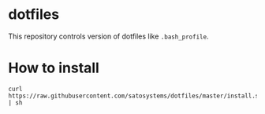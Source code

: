 # dotfiles

This repository controls version of dotfiles like `.bash_profile`.

# How to install

```
curl https://raw.githubusercontent.com/satosystems/dotfiles/master/install.sh | sh
```

